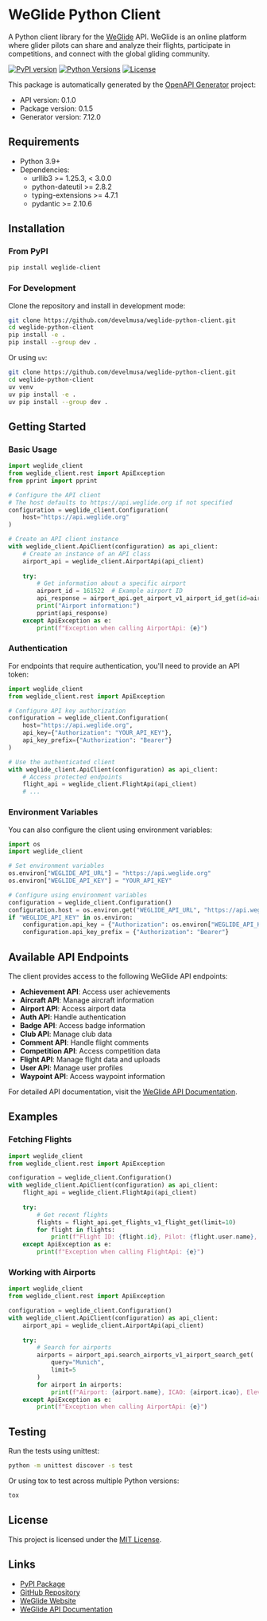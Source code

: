 # WeGlide Python Client

A Python client library for the [WeGlide](https://weglide.org) API. WeGlide is an online platform where glider pilots can share and analyze their flights, participate in competitions, and connect with the global gliding community.

[![PyPI version](https://img.shields.io/pypi/v/weglide-client.svg)](https://pypi.org/project/weglide-client/)
[![Python Versions](https://img.shields.io/pypi/pyversions/weglide-client.svg)](https://pypi.org/project/weglide-client/)
[![License](https://img.shields.io/github/license/develmusa/weglide-python-client.svg)](https://github.com/develmusa/weglide-python-client/blob/main/LICENSE)

This package is automatically generated by the [OpenAPI Generator](https://openapi-generator.tech) project:

- API version: 0.1.0
- Package version: 0.1.5
- Generator version: 7.12.0

## Requirements

- Python 3.9+
- Dependencies:
  - urllib3 >= 1.25.3, < 3.0.0
  - python-dateutil >= 2.8.2
  - typing-extensions >= 4.7.1
  - pydantic >= 2.10.6

## Installation

### From PyPI

```bash
pip install weglide-client
```

### For Development

Clone the repository and install in development mode:

```bash
git clone https://github.com/develmusa/weglide-python-client.git
cd weglide-python-client
pip install -e .
pip install --group dev .
```

Or using `uv`:

```bash
git clone https://github.com/develmusa/weglide-python-client.git
cd weglide-python-client
uv venv
uv pip install -e .
uv pip install --group dev .
```

## Getting Started

### Basic Usage

```python
import weglide_client
from weglide_client.rest import ApiException
from pprint import pprint

# Configure the API client
# The host defaults to https://api.weglide.org if not specified
configuration = weglide_client.Configuration(
    host="https://api.weglide.org"
)

# Create an API client instance
with weglide_client.ApiClient(configuration) as api_client:
    # Create an instance of an API class
    airport_api = weglide_client.AirportApi(api_client)
    
    try:
        # Get information about a specific airport
        airport_id = 161522  # Example airport ID
        api_response = airport_api.get_airport_v1_airport_id_get(id=airport_id)
        print("Airport information:")
        pprint(api_response)
    except ApiException as e:
        print(f"Exception when calling AirportApi: {e}")
```

### Authentication

For endpoints that require authentication, you'll need to provide an API token:

```python
import weglide_client
from weglide_client.rest import ApiException

# Configure API key authorization
configuration = weglide_client.Configuration(
    host="https://api.weglide.org",
    api_key={"Authorization": "YOUR_API_KEY"},
    api_key_prefix={"Authorization": "Bearer"}
)

# Use the authenticated client
with weglide_client.ApiClient(configuration) as api_client:
    # Access protected endpoints
    flight_api = weglide_client.FlightApi(api_client)
    # ...
```

### Environment Variables

You can also configure the client using environment variables:

```python
import os
import weglide_client

# Set environment variables
os.environ["WEGLIDE_API_URL"] = "https://api.weglide.org"
os.environ["WEGLIDE_API_KEY"] = "YOUR_API_KEY"

# Configure using environment variables
configuration = weglide_client.Configuration()
configuration.host = os.environ.get("WEGLIDE_API_URL", "https://api.weglide.org")
if "WEGLIDE_API_KEY" in os.environ:
    configuration.api_key = {"Authorization": os.environ["WEGLIDE_API_KEY"]}
    configuration.api_key_prefix = {"Authorization": "Bearer"}
```

## Available API Endpoints

The client provides access to the following WeGlide API endpoints:

- **Achievement API**: Access user achievements
- **Aircraft API**: Manage aircraft information
- **Airport API**: Access airport data
- **Auth API**: Handle authentication
- **Badge API**: Access badge information
- **Club API**: Manage club data
- **Comment API**: Handle flight comments
- **Competition API**: Access competition data
- **Flight API**: Manage flight data and uploads
- **User API**: Manage user profiles
- **Waypoint API**: Access waypoint information

For detailed API documentation, visit the [WeGlide API Documentation](https://docs.weglide.org/creators/developers.html).

## Examples

### Fetching Flights

```python
import weglide_client
from weglide_client.rest import ApiException

configuration = weglide_client.Configuration()
with weglide_client.ApiClient(configuration) as api_client:
    flight_api = weglide_client.FlightApi(api_client)
    
    try:
        # Get recent flights
        flights = flight_api.get_flights_v1_flight_get(limit=10)
        for flight in flights:
            print(f"Flight ID: {flight.id}, Pilot: {flight.user.name}, Date: {flight.date}")
    except ApiException as e:
        print(f"Exception when calling FlightApi: {e}")
```

### Working with Airports

```python
import weglide_client
from weglide_client.rest import ApiException

configuration = weglide_client.Configuration()
with weglide_client.ApiClient(configuration) as api_client:
    airport_api = weglide_client.AirportApi(api_client)
    
    try:
        # Search for airports
        airports = airport_api.search_airports_v1_airport_search_get(
            query="Munich",
            limit=5
        )
        for airport in airports:
            print(f"Airport: {airport.name}, ICAO: {airport.icao}, Elevation: {airport.elevation}m")
    except ApiException as e:
        print(f"Exception when calling AirportApi: {e}")
```

## Testing

Run the tests using unittest:

```bash
python -m unittest discover -s test
```

Or using tox to test across multiple Python versions:

```bash
tox
```

## License

This project is licensed under the [MIT License](./LICENSE).

## Links

- [PyPI Package](https://pypi.org/project/weglide-client/)
- [GitHub Repository](https://github.com/develmusa/weglide-python-client)
- [WeGlide Website](https://weglide.org)
- [WeGlide API Documentation](https://docs.weglide.org/creators/developers.html)
